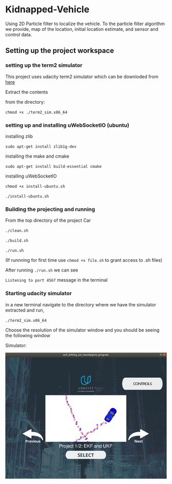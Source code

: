 # Kidnapped-Vehicle
Using 2D Particle filter to localize the vehicle. To the particle filter algorithm we provide, map of the location, initial location estimate, and sensor and control data.

## Setting up the project workspace
### setting up the term2 simulator

This project uses udacity term2 simulator which can be downloded from [here](https://github.com/udacity/self-driving-car-sim/releases)

Extract the contents 

from the directory: 

`chmod +x ./term2_sim.x86_64`

### setting up and installing uWebSocketIO (ubuntu)

installing zlib

`sudo apt-get install zlib1g-dev`

installing the make and cmake

`sudo apt-get install build-essential cmake`

installing uWebSocketIO

`chmod +x install-ubuntu.sh`

`./install-ubuntu.sh`

### Building the projecting and running

From the top directory of the project Car

`./clean.sh`

`./build.sh`

`./run.sh`

(If runnning for first time use `chmod +x file.sh` to grant access to .sh files)

After running `./run.sh` we can see

`Listening to port 4567` message in the terminal

### Starting udacity simulator

in a new terminal navigate to the directory where we have the simulator extracted and run,

`./term2_sim.x86_64`

Choose the resolution of the simulator window and you should be seeing the following window

Simulator:

![](https://github.com/sbperceptron/Kidnapped-Vehicle/blob/master/Simulator.png)
